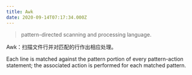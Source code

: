 ```yaml
---
title: Awk
date: 2020-09-14T07:17:34.000Z
---
```


> pattern-directed scanning and processing language.

Awk：扫描文件行并对匹配的行作出相应处理。

Each line is matched against the pattern portion of every pattern-action statement; the associated action is performed for each matched pattern.
